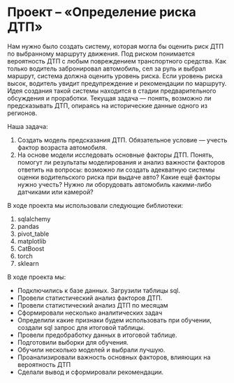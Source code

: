 # Проект – «Определение риска ДТП»

  Нам нужно было создать систему, которая могла бы оценить риск ДТП по выбранному маршруту движения. Под риском понимается вероятность ДТП с любым повреждением транспортного средства. Как только водитель забронировал автомобиль, сел за руль и выбрал маршрут, система должна оценить уровень риска. Если уровень риска высок, водитель увидит предупреждение и рекомендации по маршруту. 
  Идея создания такой системы находится в стадии предварительного обсуждения и проработки. Текущая задача — понять, возможно ли предсказывать ДТП, опираясь на исторические данные одного из регионов.
  
Наша задача: 
1.	Создать модель предсказания ДТП. Обязательное условие — учесть фактор возраста автомобиля. 
2.	На основе модели исследовать основные факторы ДТП. Понять, помогут ли результаты моделирования и анализ важности факторов ответить на вопросы: возможно ли создать адекватную системы оценки водительского риска при выдаче авто? Какие ещё факторы нужно учесть? Нужно ли оборудовать автомобиль какими-либо датчиками или камерой? 

В ходе проекта мы использовали следующие библиотеки:
1. sqlalchemy
2. pandas
3. pivot_table
4. matplotlib
5. CatBoost
6. torch
7. sklearn

В ходе проекта мы:
-	Подключились к базе данных. Загрузили таблицы sql.
-	Провели статистический анализ факторов ДТП.
  - Провели статистический анализ ДТП по месяцам
  - Сформировали несколько аналитических задач
-	Определили какие признаки будем использовать при обучении, создали sql запрос для итоговой таблицы.
-	Провели предобработку данных в итоговой таблице.
-	Подготовили выборки для обучения. 
-	Обучили несколько моделей и выбрали лучшую.
-	Проанализировали важность основных факторов, влияющих на вероятность ДТП
-	Сделали вывод и сформировали рекомендации.  
